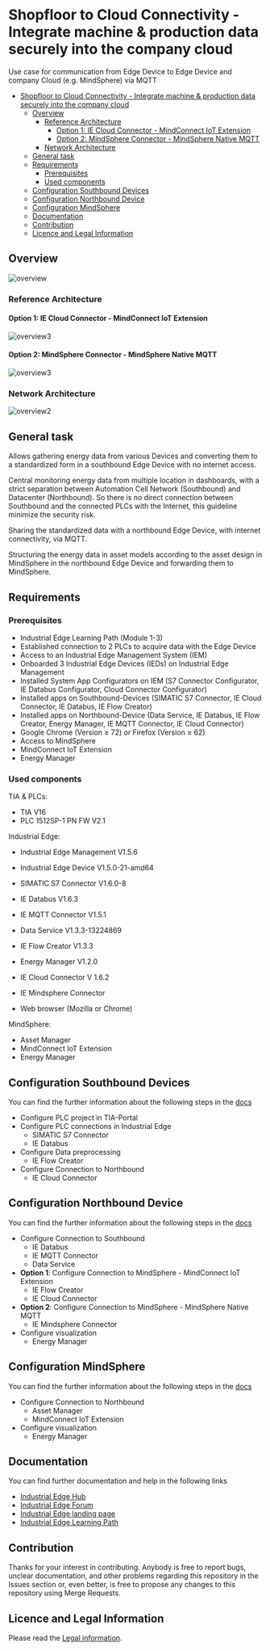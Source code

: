 # Shopfloor to Cloud Connectivity - Integrate machine & production data securely into the company cloud

Use case for communication from Edge Device to Edge Device and company Cloud (e.g. MindSphere) via MQTT 

- [Shopfloor to Cloud Connectivity - Integrate machine & production data securely into the company cloud](#shopfloor-to-cloud-connectivity---integrate-machine--production-data-securely-into-the-company-cloud)
  - [Overview](#overview)
    - [Reference Architecture](#reference-architecture)
      - [Option 1: IE Cloud Connector - MindConnect IoT Extension](#option-1-ie-cloud-connector---mindconnect-iot-extension)
      - [Option 2: MindSphere Connector - MindSphere Native MQTT](#option-2-mindsphere-connector---mindsphere-native-mqtt)
    - [Network Architecture](#network-architecture)
  - [General task](#general-task)
  - [Requirements](#requirements)
    - [Prerequisites](#prerequisites)
    - [Used components](#used-components)
  - [Configuration Southbound Devices](#configuration-southbound-devices)
  - [Configuration Northbound Device](#configuration-northbound-device)
  - [Configuration MindSphere](#configuration-mindsphere)
  - [Documentation](#documentation)
  - [Contribution](#contribution)
  - [Licence and Legal Information](#licence-and-legal-information)

## Overview 

![overview](docs/graphics/overview.png)

### Reference Architecture 

#### Option 1: IE Cloud Connector - MindConnect IoT Extension

![overview3](docs/graphics/overview3.png)

#### Option 2: MindSphere Connector - MindSphere Native MQTT

![overview3](docs/graphics/overview4.png)

### Network Architecture

![overview2](docs/graphics/overview2.png)

## General task

Allows gathering energy data from various Devices and converting them to a standardized 
form in a southbound Edge Device with no internet access. 

Central monitoring energy data from multiple location in dashboards, with a strict separation between Automation Cell Network (Southbound) and Datacenter (Northbound). So there is no direct connection between Southbound and the connected PLCs with the Internet, this guideline minimize the security risk.

Sharing the standardized data with a northbound Edge Device, with internet connectivity, via MQTT.

Structuring the energy data in asset models according to the asset design in MindSphere in the northbound Edge Device
and forwarding them to MindSphere.




## Requirements

###  Prerequisites
- Industrial Edge Learning Path (Module 1-3)
- Established connection to 2 PLCs to acquire data with the Edge Device
- Access to an Industrial Edge Management System (IEM)
- Onboarded 3 Industrial Edge Devices (IEDs) on Industrial Edge Management
- Installed System App Configurators on IEM (S7 Connector Configurator, IE Databus Configurator, Cloud Connector Configurator) 
- Installed apps on Southbound-Devices (SIMATIC S7 Connector, IE Cloud Connector, IE Databus, IE Flow Creator)
- Installed apps on Northbound-Device (Data Service, IE Databus, IE Flow Creator, Energy Manager, IE MQTT Connector, IE Cloud Connector)
- Google Chrome (Version ≥ 72) or Firefox (Version ≥ 62)
- Access to MindSphere 
- MindConnect IoT Extension
- Energy Manager
  
### Used components

TIA & PLCs:
- TIA V16
- PLC 1512SP-1 PN FW V2.1

Industrial Edge:
- Industrial Edge Management V1.5.6
- Industrial Edge Device V1.5.0-21-amd64
- SIMATIC S7 Connector V1.6.0-8
- IE Databus V1.6.3
- IE MQTT Connector V1.5.1
- Data Service V1.3.3-13224869
- IE Flow Creator V1.3.3
- Energy Manager V1.2.0
- IE Cloud Connector V 1.6.2
- IE Mindsphere Connector

- Web browser (Mozilla or Chrome)

MindSphere:
- Asset Manager 
- MindConnect IoT Extension
- Energy Manager

## Configuration Southbound Devices

You can find the further information about the following steps in the [docs](docs/install_PLC_Devices_Southbound.md)

- Configure PLC project in TIA-Portal
- Configure PLC connections in Industrial Edge
  - SIMATIC S7 Connector
  - IE Databus 
- Configure Data preprocessing 
  - IE Flow Creator 
- Configure Connection to Northbound
  - IE Cloud Connector 


## Configuration Northbound Device

You can find the further information about the following steps in the [docs](docs/install_Device_Northbound.md)

- Configure Connection to Southbound
  - IE Databus 
  - IE MQTT Connector
  - Data Service
- **Option 1**: Configure Connection to MindSphere - MindConnect IoT Extension
  - IE Flow Creator
  - IE Cloud Connector
- **Option 2**: Configure Connection to MindSphere - MindSphere Native MQTT
  - IE Mindsphere Connector
- Configure visualization
  - Energy Manager


## Configuration MindSphere
You can find the further information about the following steps in the [docs](docs/install_MindSphere.md)

- Configure Connection to Northbound
  - Asset Manager
  - MindConnect IoT Extension
- Configure visualization
  - Energy Manager 


## Documentation

You can find further documentation and help in the following links
  - [Industrial Edge Hub](https://iehub.eu1.edge.siemens.cloud/#/documentation)
  - [Industrial Edge Forum](https://www.siemens.com/industrial-edge-forum)
  - [Industrial Edge landing page](https://new.siemens.com/global/en/products/automation/topic-areas/industrial-edge/simatic-edge.html)
  - [Industrial Edge Learning Path](https://siemens-learning-simaticedge.sabacloud.com/)
## Contribution

Thanks for your interest in contributing. Anybody is free to report bugs, unclear documentation, and other problems regarding this repository in the Issues section or, even better, is free to propose any changes to this repository using Merge Requests.

## Licence and Legal Information

Please read the [Legal information](LICENSE.md).

